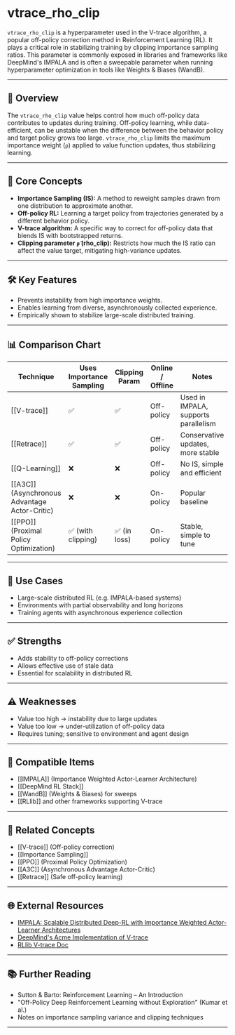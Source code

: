 # vtrace_rho_clip

`vtrace_rho_clip` is a hyperparameter used in the V-trace algorithm, a popular off-policy correction method in Reinforcement Learning (RL). It plays a critical role in stabilizing training by clipping importance sampling ratios. This parameter is commonly exposed in libraries and frameworks like DeepMind's IMPALA and is often a sweepable parameter when running hyperparameter optimization in tools like Weights & Biases (WandB).

---

## 🧠 Overview

The `vtrace_rho_clip` value helps control how much off-policy data contributes to updates during training. Off-policy learning, while data-efficient, can be unstable when the difference between the behavior policy and target policy grows too large. `vtrace_rho_clip` limits the maximum importance weight (`ρ`) applied to value function updates, thus stabilizing learning.

---

## 📘 Core Concepts

- **Importance Sampling (IS):** A method to reweight samples drawn from one distribution to approximate another.
- **Off-policy RL:** Learning a target policy from trajectories generated by a different behavior policy.
- **V-trace algorithm:** A specific way to correct for off-policy data that blends IS with bootstrapped returns.
- **Clipping parameter `ρ̄` (rho_clip):** Restricts how much the IS ratio can affect the value target, mitigating high-variance updates.

---

## 🛠️ Key Features

- Prevents instability from high importance weights.
- Enables learning from diverse, asynchronously collected experience.
- Empirically shown to stabilize large-scale distributed training.

---

## 📊 Comparison Chart

| Technique              | Uses Importance Sampling | Clipping Param | Online / Offline | Notes                                   |
|------------------------|--------------------------|----------------|------------------|-----------------------------------------|
| [[V-trace]]            | ✅                        | ✅              | Off-policy       | Used in IMPALA, supports parallelism    |
| [[Retrace]]            | ✅                        | ✅              | Off-policy       | Conservative updates, more stable       |
| [[Q-Learning]]         | ❌                        | ❌              | Off-policy       | No IS, simple and efficient             |
| [[A3C]] (Asynchronous Advantage Actor-Critic) | ❌ | ❌         | On-policy        | Popular baseline                        |
| [[PPO]] (Proximal Policy Optimization) | ✅ (with clipping) | ✅ (in loss) | On-policy        | Stable, simple to tune                  |

---

## 🧪 Use Cases

- Large-scale distributed RL (e.g. IMPALA-based systems)
- Environments with partial observability and long horizons
- Training agents with asynchronous experience collection

---

## ✅ Strengths

- Adds stability to off-policy corrections
- Allows effective use of stale data
- Essential for scalability in distributed RL

---

## ⚠️ Weaknesses

- Value too high → instability due to large updates
- Value too low → under-utilization of off-policy data
- Requires tuning; sensitive to environment and agent design

---

## 🔧 Compatible Items

- [[IMPALA]] (Importance Weighted Actor-Learner Architecture)
- [[DeepMind RL Stack]]
- [[WandB]] (Weights & Biases) for sweeps
- [[RLlib]] and other frameworks supporting V-trace

---

## 🔗 Related Concepts

- [[V-trace]] (Off-policy correction)
- [[Importance Sampling]]
- [[PPO]] (Proximal Policy Optimization)
- [[A3C]] (Asynchronous Advantage Actor-Critic)
- [[Retrace]] (Safe off-policy learning)

---

## 🌐 External Resources

- [IMPALA: Scalable Distributed Deep-RL with Importance Weighted Actor-Learner Architectures](https://arxiv.org/abs/1802.01561)
- [DeepMind's Acme Implementation of V-trace](https://github.com/deepmind/acme)
- [RLlib V-trace Doc](https://docs.ray.io/en/latest/rllib-algorithms.html#vtrace)

---

## 📚 Further Reading

- Sutton & Barto: Reinforcement Learning – An Introduction
- "Off-Policy Deep Reinforcement Learning without Exploration" (Kumar et al.)
- Notes on importance sampling variance and clipping techniques

---
